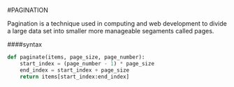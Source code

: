 #PAGINATION

Pagination is a technique used in computing and web development to divide a large data set into smaller more manageable segaments called pages.

####syntax
```python
def paginate(items, page_size, page_number):
    start_index = (page_number - 1) * page_size
    end_index = start_index + page_size
    return items[start_index:end_index]
```
